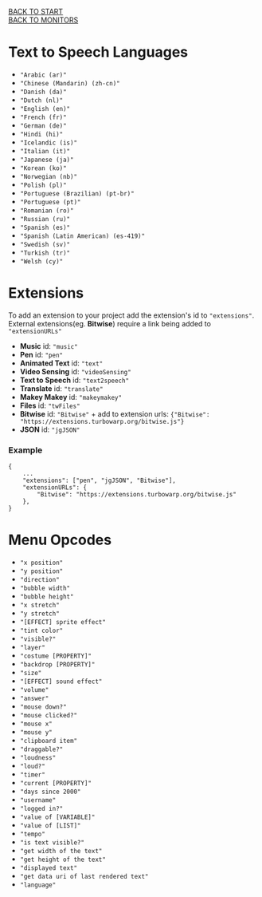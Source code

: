 [BACK TO START](main.md)  
[BACK TO MONITORS](monitors.md)  

# Text to Speech Languages
* `"Arabic (ar)"`
* `"Chinese (Mandarin) (zh-cn)"`
* `"Danish (da)"`
* `"Dutch (nl)"`
* `"English (en)"`
* `"French (fr)"`
* `"German (de)"`
* `"Hindi (hi)"`
* `"Icelandic (is)"`
* `"Italian (it)"`
* `"Japanese (ja)"`
* `"Korean (ko)"`
* `"Norwegian (nb)"`
* `"Polish (pl)"`
* `"Portuguese (Brazilian) (pt-br)"`
* `"Portuguese (pt)"`
* `"Romanian (ro)"`
* `"Russian (ru)"`
* `"Spanish (es)"`
* `"Spanish (Latin American) (es-419)"`
* `"Swedish (sv)"`
* `"Turkish (tr)"`
* `"Welsh (cy)"`

# Extensions
To add an extension to your project add the extension's id to `"extensions"`. External extensions(eg. **Bitwise**) require a link being added to `"extensionURLs"`
* **Music** id: `"music"`
* **Pen** id: `"pen"`
* **Animated Text** id: `"text"`
* **Video Sensing** id: `"videoSensing"`
* **Text to Speech** id: `"text2speech"`
* **Translate** id: `"translate"`
* **Makey Makey** id: `"makeymakey"`
* **Files** id: `"twFiles"`
* **Bitwise** id: `"Bitwise"` + add to extension urls: `{"Bitwise": "https://extensions.turbowarp.org/bitwise.js"}`
* **JSON** id: `"jgJSON"`

### Example
```
{
    ...
    "extensions": ["pen", "jgJSON", "Bitwise"],
    "extensionURLs": {
        "Bitwise": "https://extensions.turbowarp.org/bitwise.js"
    },
}
```

# Menu Opcodes
* `"x position"`
* `"y position"`
* `"direction"`
* `"bubble width"`
* `"bubble height"`
* `"x stretch"`
* `"y stretch"`
* `"[EFFECT] sprite effect"`
* `"tint color"`
* `"visible?"`
* `"layer"`
* `"costume [PROPERTY]"`
* `"backdrop [PROPERTY]"`
* `"size"`
* `"[EFFECT] sound effect"`
* `"volume"`
* `"answer"`
* `"mouse down?"`
* `"mouse clicked?"`
* `"mouse x"`
* `"mouse y"`
* `"clipboard item"`
* `"draggable?"`
* `"loudness"`
* `"loud?"`
* `"timer"`
* `"current [PROPERTY]"`
* `"days since 2000"`
* `"username"`
* `"logged in?"`
* `"value of [VARIABLE]"`
* `"value of [LIST]"`
* `"tempo"`
* `"is text visible?"`
* `"get width of the text"`
* `"get height of the text"`
* `"displayed text"`
* `"get data uri of last rendered text"`
* `"language"`
